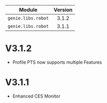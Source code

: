 
| Module                  | Version       |
| ------------------------|:-------------:|
| ``genie.libs.robot``    | 3.1.2         |
| ``genie.libs.robot``    | 3.1.1         |



# V3.1.2
* Profile PTS now supports multiple Features


# V3.1.1
* Enhanced CES Monitor
